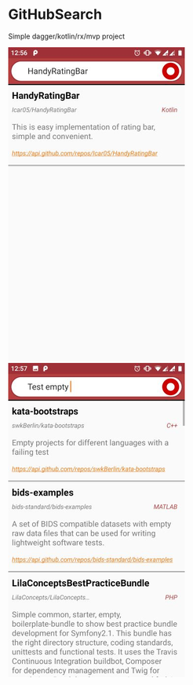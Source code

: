 # GitHubSearch
Simple dagger/kotlin/rx/mvp project 


![alt text](https://github.com/Icar05/GitHubSearch/blob/master/Screenshot_20190510-125623.jpg)    ![alt text](https://github.com/Icar05/GitHubSearch/blob/master/Screenshot_20190510-125757.jpg)


